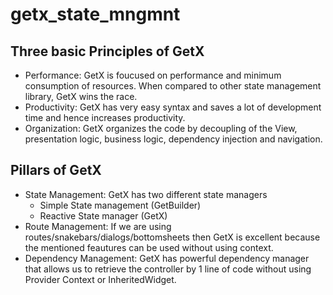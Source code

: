 # getx_state_mngmnt
## Three basic Principles of GetX
- Performance: GetX is foucused on performance and minimum consumption of resources. When compared to other state management library, GetX wins the race.
- Productivity: GetX has very easy syntax and saves a lot of development time and hence increases productivity.
- Organization: GetX organizes the code by decoupling of the View, presentation logic, business logic, dependency injection and navigation.
## Pillars of GetX
- State Management: GetX has two different state managers
    - Simple State management (GetBuilder)
    - Reactive State manager (GetX)
- Route Management: If we are using routes/snakebars/dialogs/bottomsheets then GetX is excellent because the mentioned feautures can be used without using context.
- Dependency Management: GetX has powerful dependency manager that allows us to retrieve the controller by 1 line of code without using Provider Context or InheritedWidget.

